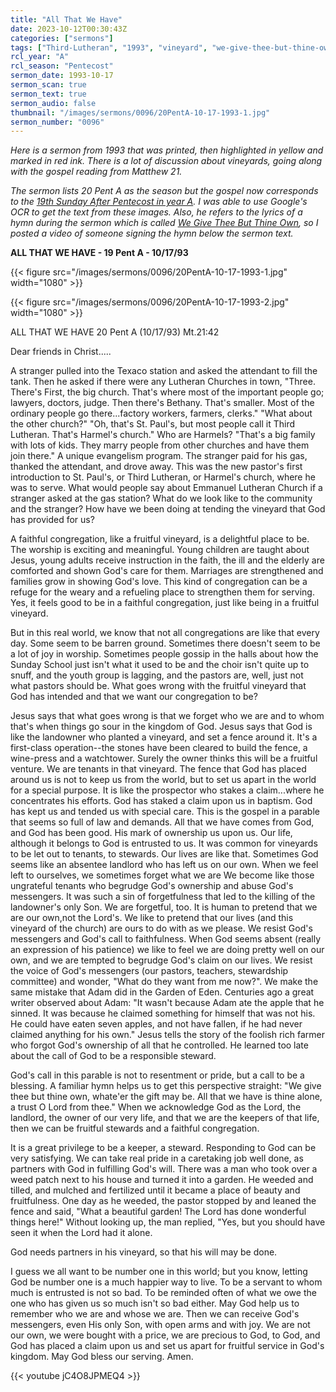 ```yaml
---
title: "All That We Have"
date: 2023-10-12T00:30:43Z
categories: ["sermons"]
tags: ["Third-Lutheran", "1993", "vineyard", "we-give-thee-but-thine-own"]
rcl_year: "A"
rcl_season: "Pentecost"
sermon_date: 1993-10-17
sermon_scan: true
sermon_text: true
sermon_audio: false
thumbnail: "/images/sermons/0096/20PentA-10-17-1993-1.jpg"
sermon_number: "0096"
---
```


_Here is a sermon from 1993 that was printed, then highlighted in yellow and marked in red ink. There is a lot of discussion about vineyards, going along with the gospel reading from Matthew 21._

<!--more-->

_The sermon lists 20 Pent A as the season but the gospel now corresponds to the [19th Sunday After Pentecost in year A](https://lectionary.library.vanderbilt.edu/texts.php?id=162). I was able to use Google's OCR to get the text from these images.  Also, he refers to the lyrics of a hymn during the sermon which is called [We Give Thee But Thine Own](https://hymnary.org/text/we_give_thee_but_thine_own), so I posted a video of someone signing the hymn below the sermon text._

**ALL THAT WE HAVE - 19 Pent A - 10/17/93**

{{< figure src="/images/sermons/0096/20PentA-10-17-1993-1.jpg" width="1080" >}}

{{< figure src="/images/sermons/0096/20PentA-10-17-1993-2.jpg" width="1080" >}}

ALL THAT WE HAVE
20 Pent A (10/17/93)
Mt.21:42

Dear friends in Christ.....

A stranger pulled into the Texaco station and asked the attendant to fill the tank. Then he asked if there were any Lutheran Churches in town, "Three. There's First, the big church. That's where most of the important people go; lawyers, doctors, judge. Then there's Bethany. That's smaller. Most of the ordinary people go there...factory workers, farmers, clerks." "What about the other church?" "Oh, that's St. Paul's, but most people call it Third Lutheran. That's Harmel's church." Who are Harmels? "That's a big family with lots of kids. They marry people from other churches and have them join there." A unique evangelism program. The stranger paid for his gas, thanked the attendant, and drove away. This was the new pastor's first introduction to St. Paul's, or Third Lutheran, or Harmel's church, where he was to serve. What would people say about Emmanuel Lutheran Church if a stranger asked at the gas station? What do we look like to the community and the stranger? How have we been doing at tending the vineyard that God has provided for us?

A faithful congregation, like a fruitful vineyard, is a delightful place to be. The worship is exciting and meaningful. Young children are taught about Jesus, young adults receive instruction in the faith, the ill and the elderly are comforted and shown God's care for them. Marriages are strengthened and families grow in showing God's love. This kind of congregation can be a refuge for the weary and a refueling place to strengthen them for serving. Yes, it feels good to be in a faithful congregation, just like being in a fruitful vineyard.

But in this real world, we know that not all congregations are like that every day. Some seem to be barren ground. Sometimes there doesn't seem to be a lot of joy in worship. Sometimes people gossip in the halls about how the Sunday School just isn't what it used to be and the choir isn't quite up to snuff, and the youth group is lagging, and the pastors are, well, just not what pastors should be. What goes wrong with the fruitful vineyard that God has intended and that we want our congregation to be?

Jesus says that what goes wrong is that we forget who we are and to whom that's when things go sour in the kingdom of God. Jesus says that God is like the landowner who planted a vineyard, and set a fence around it. It's a first-class operation--the stones have been cleared to build the fence, a wine-press and a watchtower. Surely the owner thinks this will be a fruitful venture. We are tenants in that vineyard. The fence that God has placed around us is not to keep us from the world, but to set us apart in the world for a special purpose. It is like the prospector who stakes a claim...where he concentrates his efforts. God has staked a claim upon us in baptism. God has kept us and tended us with special care. This is the gospel in a parable that seems so full of law and demands. All that we have comes from God, and God has been good. His mark of ownership us upon us. Our life, although it belongs to God is entrusted to us. It was common for vineyards to be let out to tenants, to stewards. Our lives are like that. Sometimes God seems like an absentee landlord who has left us on our own. When we feel left to ourselves, we sometimes forget what we are We become like those ungrateful tenants who begrudge God's ownership and abuse God's messengers. It was such a sin of forgetfulness that led to the killing of the landowner's only Son. We are forgetful, too. It is human to pretend that we are our own,not the Lord's. We like to pretend that our lives (and this vineyard of the church) are ours to do with as we please. We resist God's messengers and God's call to faithfulness. When God seems absent (really an expression of his patience) we like to feel we are doing pretty well on our own, and we are tempted to begrudge God's claim on our lives. We resist the voice of God's messengers (our pastors, teachers, stewardship committee) and wonder, "What do they want from me now?". We make the same mistake that Adam did in the Garden of Eden. Centuries ago a great writer observed about Adam: "It wasn't because Adam ate the apple that he sinned. It was because he claimed something for himself that was not his. He could have eaten seven apples, and not have fallen, if he had never claimed anything for his own." Jesus tells the story of the foolish rich farmer who forgot God's ownership of all that he controlled. He learned too late about the call of God to be a responsible steward.

God's call in this parable is not to resentment or pride, but a call to be a blessing. A familiar hymn helps us to get this perspective straight: "We give thee but thine own, whate'er the gift may be. All that we have is thine alone, a trust O Lord from thee." When we acknowledge God as the Lord, the landlord, the owner of our very life, and that we are the keepers of that life, then we can be fruitful stewards and a faithful congregation. 

It is a great privilege to be a keeper, a steward. Responding to God can be very satisfying. We can take real pride in a caretaking job well done, as partners with God in fulfilling God's will. There was a man who took over a weed patch next to his house and turned it into a garden. He weeded and tilled, and mulched and fertilized until it became a place of beauty and fruitfulness. One day as he weeded, the pastor stopped by and leaned the fence and said, "What a beautiful garden! The Lord has done wonderful things here!" Without looking up, the man replied, "Yes, but you should have seen it when the Lord had it alone.

God needs partners in his vineyard, so that his will may be done.

I guess we all want to be number one in this world; but you know, letting God be number one is a much happier way to live. To be a servant to whom much is entrusted is not so bad. To be reminded often of what we owe the one who has given us so much isn't so bad either. May God help us to remember who we are and whose we are. Then we can receive God's messengers, even His only Son, with open arms and with joy. We are not our own, we were bought with a price, we are precious to God, to God, and God has placed a claim upon us and set us apart for fruitful service in God's kingdom. May God bless our serving. Amen.



{{< youtube jC4O8JPMEQ4 >}}
